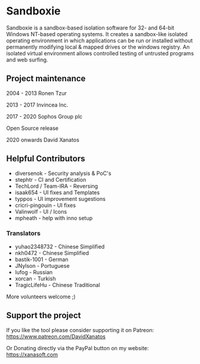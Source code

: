 # Sandboxie

Sandboxie is a sandbox-based isolation software for 32- and 64-bit Windows NT-based operating systems. It creates a sandbox-like isolated operating environment in which applications can be run or installed without permanently modifying local & mapped drives or the windows registry. An isolated virtual environment allows controlled testing of untrusted programs and web surfing.


## Project maintenance
2004 - 2013 Ronen Tzur

2013 - 2017 Invincea Inc.

2017 - 2020 Sophos Group plc

Open Source release

2020 onwards David Xanatos


## Helpful Contributors
- diversenok - Security analysis & PoC's
- stephtr - CI and Certification
- TechLord / Team-IRA - Reversing
- isaak654 - UI fixes and Templates
- typpos - UI improvement sugestions
- cricri-pingouin - UI fixes
- Valinwolf - UI / Icons
- mpheath - help with inno setup

### Translators
- yuhao2348732 - Chinese Simplified
- nkh0472 - Chinese Simplified
- bastik-1001 - German
- JNylson - Portuguese
- lufog - Russian
- xorcan - Turkish
- TragicLifeHu - Chinese Traditional


More volunteers welcome ;)

## Support the project
If you like the tool please consider supporting it on Patreon: https://www.patreon.com/DavidXanatos

Or Donating directly via the PayPal button on my website: https://xanasoft.com
